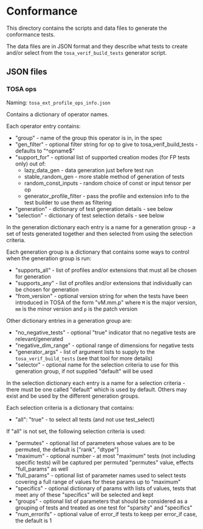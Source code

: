 # Conformance

This directory contains the scripts and data files to generate the conformance tests.

The data files are in JSON format and they describe what tests to create and/or select from the `tosa_verif_build_tests` generator script.

## JSON files

### TOSA ops

Naming: `tosa_ext_profile_ops_info.json`

Contains a dictionary of operator names.

Each operator entry contains:

* "group" - name of the group this operator is in, in the spec
* "gen_filter" - optional filter string for op to give to tosa_verif_build_tests - defaults to "^opname$"
* "support_for" - optional list of supported creation modes (for FP tests only) out of:
    * lazy_data_gen - data generation just before test run
    * stable_random_gen - more stable method of generation of tests
    * random_const_inputs - random choice of const or input tensor per op
    * generator_profile_filter - pass the profile and extension
    info to the test builder to use them as filtering
* "generation" - dictionary of test generation details - see below
* "selection" - dictionary of test selection details - see below

In the generation dictionary each entry is a name for a generation group -
a set of tests generated together and then selected from using the selection
criteria.

Each generation group is a dictionary that contains some ways to control when the generation group is run:

* "supports_all" - list of profiles and/or extensions that must all be chosen for generation
* "supports_any" - list of profiles and/or extensions that individually can be chosen for generation
* "from_version" - optional version string for when the tests have been introduced in TOSA
of the form "vM.mm.p" where `M` is the major version, `mm` is the minor version
and `p` is the patch version

Other dictionary entries in a generation group are:

* "no_negative_tests" - optional "true" indicator that no negative tests are relevant/generated
* "negative_dim_range" - optional range of dimensions for negative tests
* "generator_args" - list of argument lists to supply to the `tosa_verif_build_tests` (see that tool for more details)
* "selector" - optional name for the selection criteria to use for this generation group, if not supplied "default" will be used

In the selection dictionary each entry is a name for a selection criteria - there must be one called "default" which is used by default. Others may exist and be used by the different generation groups.

Each selection criteria is a dictionary that contains:

* "all": "true" - to select all tests (and not use test_select)

If "all" is not set, the following selection criteria is used:

* "permutes" - optional list of parameters whose values are to be permuted, the default is ["rank", "dtype"]
* "maximum" - optional number - at most "maximum" tests (not including specific tests) will be captured per permuted "permutes" value, effects "full_params" as well
* "full_params" - optional list of parameter names used to select tests covering a full range of values for these params up to "maximum"
* "specifics" - optional dictionary of params with lists of values, tests that meet any of these "specifics" will be selected and kept
* "groups" - optional list of parameters that should be considered as a grouping of tests and treated as one test for "sparsity" and "specifics"
* "num_errorifs" - optional value of error_if tests to keep per error_if case, the default is 1
